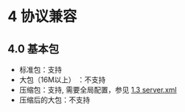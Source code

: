 # 4 协议兼容
## 4.0 基本包
- 标准包：支持
- 大包（16M以上） ：不支持
- 压缩包：支持, 需要全局配置，参见 [1.3 server.xml](../1.config_file/1.3_server.xml.md)
- 压缩后的大包：不支持
